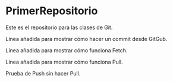 # PrimerRepositorio
Este es el repositorio para las clases de Git.

Línea añadida para mostrar cómo hacer un commit desde GitGub.

Línea añadida para mostrar cómo funciona Fetch.

Línea añadida para mostrar cómo funciona Pull.

Prueba de Push sin hacer Pull.
